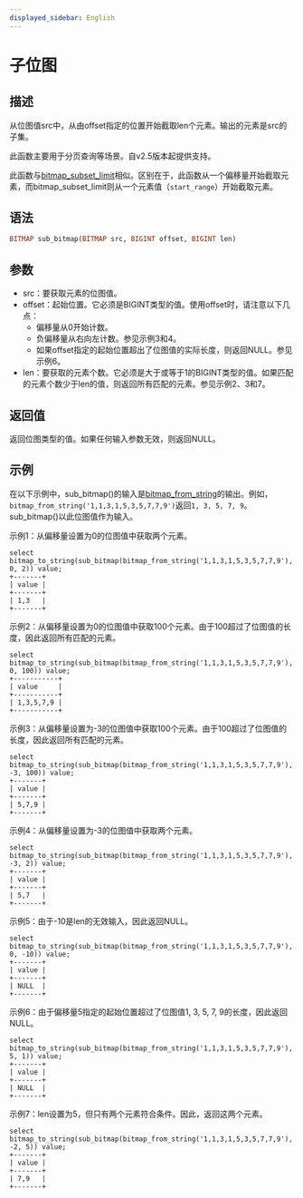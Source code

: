```yaml
---
displayed_sidebar: English
---
```


# 子位图

## 描述

从位图值src中，从由offset指定的位置开始截取len个元素。输出的元素是src的子集。

此函数主要用于分页查询等场景。自v2.5版本起提供支持。

此函数与[bitmap_subset_limit](./bitmap_subset_limit.md)相似。区别在于，此函数从一个偏移量开始截取元素，而bitmap_subset_limit则从一个元素值（`start_range`）开始截取元素。

## 语法

```Haskell
BITMAP sub_bitmap(BITMAP src, BIGINT offset, BIGINT len)
```

## 参数

- src：要获取元素的位图值。
- offset：起始位置。它必须是BIGINT类型的值。使用offset时，请注意以下几点：
  - 偏移量从0开始计数。
  - 负偏移量从右向左计数。参见示例3和4。
  - 如果offset指定的起始位置超出了位图值的实际长度，则返回NULL。参见示例6。
- len：要获取的元素个数。它必须是大于或等于1的BIGINT类型的值。如果匹配的元素个数少于len的值，则返回所有匹配的元素。参见示例2、3和7。

## 返回值

返回位图类型的值。如果任何输入参数无效，则返回NULL。

## 示例

在以下示例中，sub_bitmap()的输入是[bitmap_from_string](./bitmap_from_string.md)的输出。例如，`bitmap_from_string('1,1,3,1,5,3,5,7,7,9')`返回`1, 3, 5, 7, 9`。sub_bitmap()以此位图值作为输入。

示例1：从偏移量设置为0的位图值中获取两个元素。

```Plaintext
select bitmap_to_string(sub_bitmap(bitmap_from_string('1,1,3,1,5,3,5,7,7,9'), 0, 2)) value;
+-------+
| value |
+-------+
| 1,3   |
+-------+
```

示例2：从偏移量设置为0的位图值中获取100个元素。由于100超过了位图值的长度，因此返回所有匹配的元素。

```Plaintext
select bitmap_to_string(sub_bitmap(bitmap_from_string('1,1,3,1,5,3,5,7,7,9'), 0, 100)) value;
+-----------+
| value     |
+-----------+
| 1,3,5,7,9 |
+-----------+
```

示例3：从偏移量设置为-3的位图值中获取100个元素。由于100超过了位图值的长度，因此返回所有匹配的元素。

```Plaintext
select bitmap_to_string(sub_bitmap(bitmap_from_string('1,1,3,1,5,3,5,7,7,9'), -3, 100)) value;
+-------+
| value |
+-------+
| 5,7,9 |
+-------+
```

示例4：从偏移量设置为-3的位图值中获取两个元素。

```Plaintext
select bitmap_to_string(sub_bitmap(bitmap_from_string('1,1,3,1,5,3,5,7,7,9'), -3, 2)) value;
+-------+
| value |
+-------+
| 5,7   |
+-------+
```

示例5：由于-10是len的无效输入，因此返回NULL。

```Plaintext
select bitmap_to_string(sub_bitmap(bitmap_from_string('1,1,3,1,5,3,5,7,7,9'), 0, -10)) value;
+-------+
| value |
+-------+
| NULL  |
+-------+
```

示例6：由于偏移量5指定的起始位置超过了位图值1, 3, 5, 7, 9的长度，因此返回NULL。

```Plain
select bitmap_to_string(sub_bitmap(bitmap_from_string('1,1,3,1,5,3,5,7,7,9'), 5, 1)) value;
+-------+
| value |
+-------+
| NULL  |
+-------+
```

示例7：len设置为5，但只有两个元素符合条件。因此，返回这两个元素。

```Plain
select bitmap_to_string(sub_bitmap(bitmap_from_string('1,1,3,1,5,3,5,7,7,9'), -2, 5)) value;
+-------+
| value |
+-------+
| 7,9   |
+-------+
```
